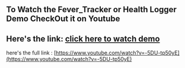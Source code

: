 ## To Watch the Fever_Tracker or Health Logger Demo CheckOut it on Youtube
## Here's the link: [click here to watch demo](https://www.youtube.com/watch?v=-5DU-tp50yE)
here's the full link : [https://www.youtube.com/watch?v=-5DU-tp50yE](https://www.youtube.com/watch?v=-5DU-tp50yE)
